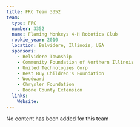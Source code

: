 ```yaml
---
title: FRC Team 3352
team:
  type: FRC
  number: 3352
  name: Flaming Monkeys 4-H Robotics Club
  rookie_year: 2010
  location: Belvidere, Illinois, USA
  sponsors:
    - Belvidere Township
    - Community Foundation of Northern Illinois
    - United Technologies Corp
    - Best Buy Children's Foundation
    - Woodward
    - Chrysler Foundation
    - Boone County Extension
  links:
    Website: 
---
```

No content has been added for this team